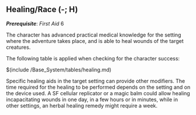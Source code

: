 ## Healing/Race (-; H)

__*Prerequisite*__: *First Aid* 6

The character has advanced practical medical knowledge for the setting
where the adventure takes place, and is able to heal wounds of the target
creatures. 

The following table is applied when checking for the character success:

$(include /Base_System/tables/healing.md)

Specific healing aids in the target setting can provide other modifiers.
The time required for the healing to be performed depends on the setting
and on the device used. A SF cellular replicator or a magic balm could
allow healing incapacitating wounds in one day, in a few hours or in minutes,
while in other settings, an herbal healing remedy might require a week.

